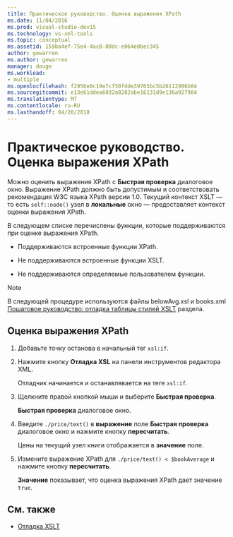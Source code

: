 ```yaml
---
title: Практическое руководство. Оценка выражения XPath
ms.date: 11/04/2016
ms.prod: visual-studio-dev15
ms.technology: vs-xml-tools
ms.topic: conceptual
ms.assetid: 159ba4ef-75e4-4ac8-80dc-e064e0bec345
author: gewarren
ms.author: gewarren
manager: douge
ms.workload:
- multiple
ms.openlocfilehash: f2956e0c19e7cf50fdde39765bc5b26112986b84
ms.sourcegitcommit: e13e61ddea6032a8282abe16131d9e136a927984
ms.translationtype: MT
ms.contentlocale: ru-RU
ms.lasthandoff: 04/26/2018
---
```

# <a name="how-to-evaluate-an-xpath-expression"></a>Практическое руководство. Оценка выражения XPath

Можно оценить выражения XPath с **Быстрая проверка** диалоговое окно. Выражение XPath должно быть допустимым и соответствовать рекомендация W3C языка XPath версии 1.0. Текущий контекст XSLT — то есть `self::node()` узел в **локальные** окно — предоставляет контекст оценки выражения XPath.

 В следующем списке перечислены функции, которые поддерживаются при оценке выражения XPath.

-   Поддерживаются встроенные функции XPath.

-   Не поддерживаются встроенные функции XSLT.

-   Не поддерживаются определяемые пользователем функции.

> [!NOTE]
> В следующей процедуре используются файлы belowAvg.xsl и books.xml [Пошаговое руководство: отладка таблицы стилей XSLT](../xml-tools/walkthrough-debug-an-xslt-style-sheet.md) раздела.

## <a name="to-evaluate-an-xpath-expression"></a>Оценка выражения XPath

1.  Добавьте точку останова в начальный тег `xsl:if`.

2.  Нажмите кнопку **Отладка XSL** на панели инструментов редактора XML.

     Отладчик начинается и останавлявается на теге `xsl:if`.

3.  Щелкните правой кнопкой мыши и выберите **Быстрая проверка**.

     **Быстрая проверка** диалоговое окно.

4.  Введите `./price/text()` в **выражение** поле **Быстрая проверка** диалоговое окно и нажмите кнопку **пересчитать**.

     Цены на текущий узел книги отображается в **значение** поле.

5.  Измените выражение XPath для `./price/text() < $bookAverage` и нажмите кнопку **пересчитать**.

     **Значение** показывает, что оценка выражения XPath дает значение `true`.

## <a name="see-also"></a>См. также

- [Отладка XSLT](../xml-tools/debugging-xslt.md)
